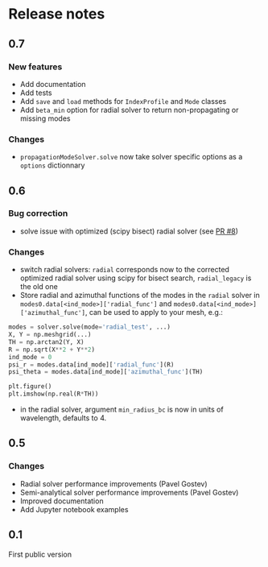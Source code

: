 # Release notes

## 0.7

### New features 

- Add documentation
- Add tests
- Add `save` and `load` methods for `IndexProfile` and `Mode` classes
- Add `beta_min` option for radial solver to return non-propagating or missing modes


### Changes
- `propagationModeSolver.solve` now take solver specific options as a `options` dictionnary 


## 0.6

### Bug correction

- solve issue with optimized (scipy bisect) radial solver (see [PR #8](../../pull/8))

### Changes

- switch radial solvers: `radial` corresponds now to the corrected optimized radial solver using scipy for bisect search, `radial_legacy` is the old one
- Store radial and azimuthal functions of the modes in the `radial` solver in `modes0.data[<ind_mode>]['radial_func']` and `modes0.data[<ind_mode>]['azimuthal_func']`, can be used to apply to your mesh, e.g.:

```python
modes = solver.solve(mode='radial_test', ...)
X, Y = np.meshgrid(...)
TH = np.arctan2(Y, X)
R = np.sqrt(X**2 + Y**2)
ind_mode = 0
psi_r = modes.data[ind_mode]['radial_func'](R)
psi_theta = modes.data[ind_mode]['azimuthal_func'](TH)

plt.figure()
plt.imshow(np.real(R*TH))
```

- in the radial solver, argument `min_radius_bc` is now in units of wavelength, defaults to 4.

## 0.5

### Changes

- Radial solver performance improvements (Pavel Gostev)
- Semi-analytical solver performance improvements (Pavel Gostev)
- Improved documentation
- Add Jupyter notebook examples

## 0.1 

First public version
